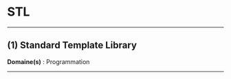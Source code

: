 # STL

--------------------

## (1) Standard Template Library

**Domaine(s)** : Programmation

--------------------